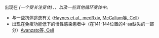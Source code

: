 <Mut name="S:Y144-"/>出现在<Var name="20I (Alpha, V1)"/> (一个受关注变体)、<Var name="21D (Eta)"/>，以及一些其他循环变体中。

- 与一些抗体逃逸有关 ([Haynes et al., medRxiv](https://www.medrxiv.org/content/10.1101/2021.01.06.20248960v1), [McCallum等, Cell](https://www.sciencedirect.com/science/article/pii/S0092867421003561))
- 出现在免疫功能低下的慢性感染患者中（在141-144位置的4-aa缺失的一部分）[Avanzato等, Cell](https://www.ncbi.nlm.nih.gov/pmc/articles/PMC7640888/)